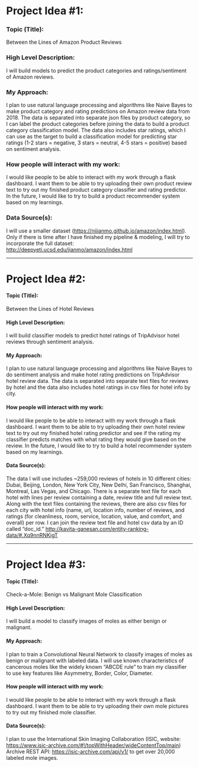 # Project Idea #1: 
### Topic (Title): 
  Between the Lines of Amazon Product Reviews
### High Level Description: 
  I will build models to predict the product categories and ratings/sentiment of Amazon reviews.
### My Approach: 
  I plan to use natural language processing and algorithms like Naive Bayes to make product category and rating predictions on Amazon review data from 2018. The data is separated into separate json files by product category, so I can label the product categories before joining the data to build a product category classification model. The data also includes star ratings, which I can use as the target to build a classification model for predicting star ratings (1-2 stars = negative, 3 stars = neutral, 4-5 stars = positive) based on sentiment analysis.
### How people will interact with my work:
  I would like people to be able to interact with my work through a flask dashboard. I want them to be able to try uploading their own product review text to try out my finished product category classifier and rating predictor. In the future, I would like to try to build a product recommender system based on my learnings.
### Data Source(s): 
  I will use a smaller dataset (https://nijianmo.github.io/amazon/index.html).
Only if there is time after I have finished my pipeline & modeling, I will try to incorporate the full dataset: http://deepyeti.ucsd.edu/jianmo/amazon/index.html

___

# Project Idea #2: 
#### Topic (Title): 
Between the Lines of Hotel Reviews
#### High Level Description: 
  I will build classifier models to predict hotel ratings of TripAdvisor hotel reviews through sentiment analysis.
#### My Approach: 
  I plan to use natural language processing and algorithms like Naive Bayes to do sentiment analysis and make hotel rating predictions on TripAdvisor hotel review data. The data is separated into separate text files for reviews by hotel and the data also includes hotel ratings in csv files for hotel info by city. 
#### How people will interact with my work:
I would like people to be able to interact with my work through a flask dashboard. I want them to be able to try uploading their own hotel review text to try out my finished hotel rating predictor and see if the rating my classifier predicts matches with what rating they would give based on the review. In the future, I would like to try to build a hotel recommender system based on my learnings.
#### Data Source(s): 
The data I will use includes ~259,000 reviews of hotels in 10 different cities: Dubai, Beijing, London, New York City, New Delhi, San Francisco, Shanghai, Montreal, Las Vegas, and Chicago. There is a separate text file for each hotel with lines per review containing a date, review title and full review text. Along with the text files containing the reviews, there are also csv files for each city with hotel info (name, url, location info, number of reviews, and ratings (for cleanliness, room, service, location, value, and comfort, and overall) per row. I can join the review text file and hotel csv data by an ID called “doc_id.” http://kavita-ganesan.com/entity-ranking-data/#.Xq9nnRNKigT


___

# Project Idea #3: 
#### Topic (Title): 
Check-a-Mole: Benign vs Malignant Mole Classification
#### High Level Description: 
  I will build a model to classify images of moles as either benign or malignant.
#### My Approach: 
I plan to train a Convolutional Neural Network to classify images of moles as benign or malignant with labeled data. I will use known characteristics of cancerous moles like the widely known “ABCDE rule” to train my classifier to use key features like Asymmetry, Border, Color, Diameter.
#### How people will interact with my work:
I would like people to be able to interact with my work through a flask dashboard. I want them to be able to try uploading their own mole pictures to try out my finished mole classifier.
#### Data Source(s): 
I plan to use the International Skin Imaging Collaboration (ISIC, website: https://www.isic-archive.com/#!/topWithHeader/wideContentTop/main) Archive REST API: https://isic-archive.com/api/v1/ to get over 20,000 labeled mole images.
